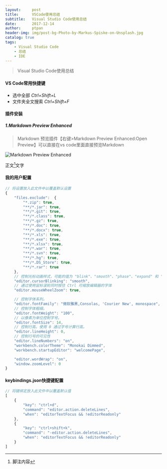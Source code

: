 ```yaml
---
layout:     post
title:      VSCode使用总结
subtitle:   Visual Studio Code使用总结
date:       2017-12-14
author:     ptpan
header-img: img/post-bg-Photo-by-Markus-Spiske-on-Unsplash.jpg
catalog: true
tags:
    - Visual Studio Code
    - 总结
    - IDE
---
```


>
> Visual Studio Code使用总结

#### VS Code常用快捷键
- 选中全部 *Ctrl+Shift+L*
- 文件夹全文搜索 *Ctrl+Shift+F*

#### 插件安装

##### **1.Markdown Preview Enhanced**

> Markdown 预览插件【右键>Markdown Preview Enhanced:Open Preview】可以直接在vs code里面直接预览Markdown

![Markdown Preview Enhanced](http://ptpan.top/img/post/demo-Markdown-Preview-Enhanced.png "Markdown Preview Enhanced")

正文[^1]文字
[^1]: 脚注内容

#### 我的用户配置
```javascript
// 将设置放入此文件中以覆盖默认设置
{
    "files.exclude":  {
        "*.zip": true,
        "**/*.jar": true,
        "**/*.git": true,
        "**/*.class": true,
        "**/*.gz": true,
        "**/*.doc": true,
        "**/*.docx": true,
        "**/*.xls": true,
        "**/*.exe": true,
        "**/*.xlsx": true,
        "**/*.war": true,
        "**/*.svn": true,
        "**/*.hg": true,
        "**/*.DS_Store": true,
        "**/*.rar": true
    },
    // 控制光标动画样式，可能的值为 "blink"、"smooth"、"phase"、"expand" 和 "solid"
    "editor.cursorBlinking": "smooth",
    // 通过使用鼠标滚轮同时按住 Ctrl 可缩放编辑器的字体
    "editor.mouseWheelZoom": true,

    // 控制字体系列。
    "editor.fontFamily": "微软雅黑,Consolas, 'Courier New', monospace",
    // 控制字体粗细。
    "editor.fontWeight": "100",
    // 以像素为单位控制字号。
    "editor.fontSize": 14,
    // 控制行高。使用 0 通过字号计算行高。
    "editor.lineHeight": 0,
    // 控制行号的可见性
    "editor.lineNumbers": "on",
    "workbench.colorTheme": "Monokai Dimmed",
    "workbench.startupEditor": "welcomePage",

    "editor.wordWrap": "on",
    "window.zoomLevel": 0
}
```

#### keybindings.json快捷键配置

```javascript
// 将键绑定放入此文件中以覆盖默认值
[
    {
        "key": "ctrl+d",
        "command": "editor.action.deleteLines",
        "when": "editorTextFocus && !editorReadonly"
    },
    {
        "key": "ctrl+shift+k",
        "command": "-editor.action.deleteLines",
        "when": "editorTextFocus && !editorReadonly"
    }
]
```
